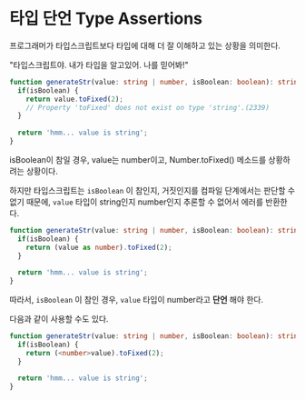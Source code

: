 # 타입 단언 Type Assertions

프로그래머가 타입스크립트보다 타입에 대해 더 잘 이해하고 있는 상황을 의미한다.

"타입스크립트야. 내가 타입을 알고있어. 나를 믿어봐!"

```typescript
function generateStr(value: string | number, isBoolean: boolean): string {
  if(isBoolean) {
    return value.toFixed(2);	
    // Property 'toFixed' does not exist on type 'string'.(2339)
  }
  
  return 'hmm... value is string';
}
```

isBoolean이 참일 경우, value는 number이고, Number.toFixed() 메소드를 상황하려는 상황이다.

하지만 타입스크립트는 `isBoolean` 이 참인지, 거짓인지를 컴파일 단계에서는 판단할 수 없기 때문에, `value` 타입이 string인지 number인지 추론할 수 없어서 에러를 반환한다.



```typescript
function generateStr(value: string | number, isBoolean: boolean): string {
  if(isBoolean) {
    return (value as number).toFixed(2);
  }
  
  return 'hmm... value is string';
}
```



따라서, `isBoolean` 이 참인 경우, `value` 타입이 number라고 **단언** 해야 한다.

다음과 같이 사용할 수도 있다.

```typescript
function generateStr(value: string | number, isBoolean: boolean): string {
  if(isBoolean) {
    return (<number>value).toFixed(2);
  }
  
  return 'hmm... value is string';
}
```

